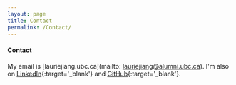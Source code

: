 ```yaml
---
layout: page
title: Contact
permalink: /Contact/
---
```


#### Contact

My email is [lauriejiang.ubc.ca](mailto: lauriejiang@alumni.ubc.ca). I'm also on [LinkedIn](https://www.linkedin.com/in/lauriejiang/){:target='_blank'} and [GitHub](https://github.com/lowiejiang/){:target='_blank'}.
